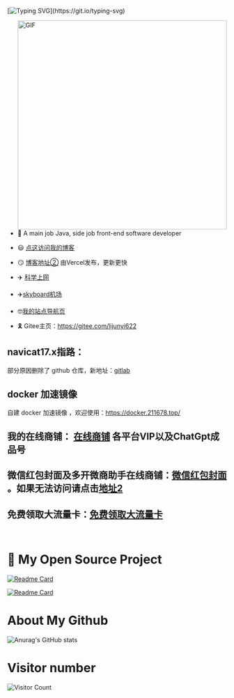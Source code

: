 [![Typing SVG](https://readme-typing-svg.demolab.com?font=Fira+Code&pause=1000&random=false&width=435&lines=Hi%2C+this+is+JY's+github+homepage.)](https://git.io/typing-svg)

<img align="right" top='60' alt="GIF" src="https://s3.bmp.ovh/imgs/2023/03/17/2311d950a4bba6fd.gif" width="480"/>

<br/>

- 🍒 A main job Java, side job front-end software developer

- 😃 [点这访问我的博客](https://lijunyi.xyz)

- 😏 [博客地址②](https://github.lijunyi.xyz/) 由Vercel发布，更新更快

- ✈️ [科学上网](https://98kjc.vip/#/register?code=kd9SVuaZ)
- ✈️[skyboard机场](https://skyboard.top/#/?code=MAHouEcA)
  
- 🤓[我的站点导航页](https://home.bilivo.top/)

- 🎗️ Gitee主页：https://gitee.com/lijunyi622

## navicat17.x指路：

部分原因删除了 github 仓库，新地址：[gitlab](https://gitlab.com/ajiajishu/navicat-keygen-16V)

## docker 加速镜像
自建 docker 加速镜像 ，欢迎使用：https://docker.211678.top/
  
## 我的在线商铺： [在线商铺](https://agood.huoyuan.xyz/a/b/c/) 各平台VIP以及ChatGpt成品号

## 微信红包封面及多开微商助手在线商铺：[微信红包封面](http://ajjs.qwet.site/dsw/?cid=255) 。如果无法访问请点击[地址2](http://ajjs.xxnn.xyz/)


## 免费领取大流量卡：[免费领取大流量卡](http://mtw.so/5x8UrP)


<br/>

# 🔎 My Open Source Project

[![Readme Card](https://github-readme-stats.vercel.app/api/pin/?username=LiJunYi2&repo=navicat-keygen-16V&theme=transparent)](https://github.com/LiJunYi2/navicat-keygen-16V)

[![Readme Card](https://github-readme-stats.vercel.app/api/pin/?username=LiJunYi2&repo=log-tracing-spring-boot&theme=transparent)](https://github.com/LiJunYi2/log-tracing-spring-boot)

# About My Github
![Anurag's GitHub stats](https://github-readme-stats.vercel.app/api?username=LiJunYi2&show_icons=true&theme=flag-india&hide=contribs,prs)

# Visitor number
![Visitor Count](https://profile-counter.glitch.me/LiJunYi2/count.svg)
